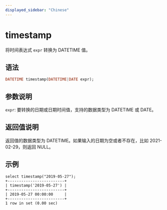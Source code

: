 ```yaml
---
displayed_sidebar: "Chinese"
---
```


# timestamp



将时间表达式 `expr` 转换为 DATETIME 值。

## 语法

```Haskell
DATETIME timestamp(DATETIME|DATE expr);
```

## 参数说明

`expr`: 要转换的日期或日期时间值，支持的数据类型为 DATETIME 或 DATE。

## 返回值说明

返回值的数据类型为 DATETIME。如果输入的日期为空或者不存在，比如 2021-02-29，则返回 NULL。

## 示例

```Plain Text
select timestamp("2019-05-27");
+-------------------------+
| timestamp('2019-05-27') |
+-------------------------+
| 2019-05-27 00:00:00     |
+-------------------------+
1 row in set (0.00 sec)
```
